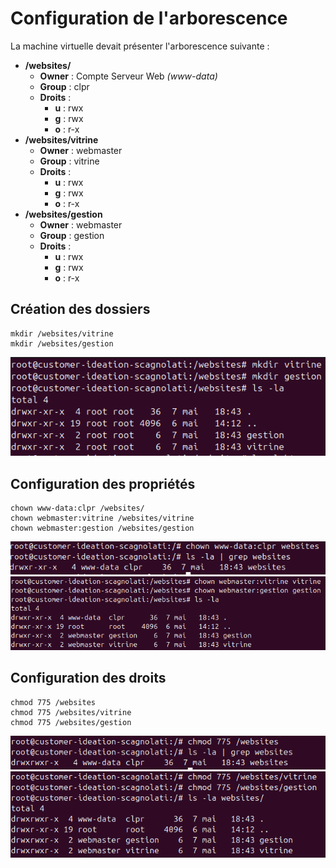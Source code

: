 # Configuration de l'arborescence

La machine virtuelle devait présenter l'arborescence suivante :
- **/websites/**
    - **Owner** : Compte Serveur Web _(www-data)_
    - **Group** : clpr
    - **Droits** :
        - **u** : rwx
        - **g** : rwx
        - **o** : r-x
- **/websites/vitrine**
    - **Owner** : webmaster
    - **Group** : vitrine
    - **Droits** : 
        - **u** : rwx
        - **g** : rwx
        - **o** : r-x
- **/websites/gestion**
    - **Owner** : webmaster
    - **Group** : gestion
    - **Droits** : 
        - **u** : rwx
        - **g** : rwx
        - **o** : r-x

## Création des dossiers

```
mkdir /websites/vitrine
mkdir /websites/gestion
```

![Création des dossiers](../Images/ConfigurationArborescence/ConfigurationArborescence1.png)

## Configuration des propriétés

```
chown www-data:clpr /websites/
chown webmaster:vitrine /websites/vitrine
chown webmaster:gestion /websites/gestion
```

![Configuration des propriétés](../Images/ConfigurationArborescence/ConfigurationArborescence2.png)
![Configuration des propriétés](../Images/ConfigurationArborescence/ConfigurationArborescence3.png)

## Configuration des droits

```
chmod 775 /websites
chmod 775 /websites/vitrine
chmod 775 /websites/gestion
```

![Configuration des droits](../Images/ConfigurationArborescence/ConfigurationArborescence4.png)
![Configuration des droits](../Images/ConfigurationArborescence/ConfigurationArborescence5.png)